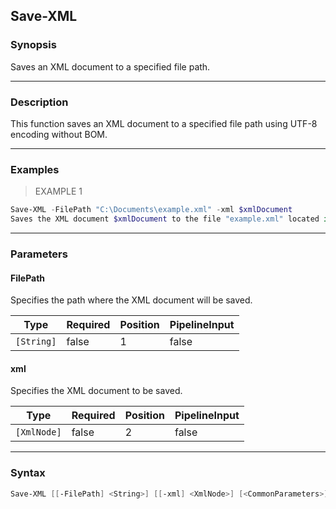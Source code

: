 Save-XML
--------

### Synopsis
Saves an XML document to a specified file path.

---

### Description

This function saves an XML document to a specified file path using UTF-8 encoding without BOM.

---

### Examples
> EXAMPLE 1

```PowerShell
Save-XML -FilePath "C:\Documents\example.xml" -xml $xmlDocument
Saves the XML document $xmlDocument to the file "example.xml" located in the "C:\Documents" directory.
```

---

### Parameters
#### **FilePath**
Specifies the path where the XML document will be saved.

|Type      |Required|Position|PipelineInput|
|----------|--------|--------|-------------|
|`[String]`|false   |1       |false        |

#### **xml**
Specifies the XML document to be saved.

|Type       |Required|Position|PipelineInput|
|-----------|--------|--------|-------------|
|`[XmlNode]`|false   |2       |false        |

---

### Syntax
```PowerShell
Save-XML [[-FilePath] <String>] [[-xml] <XmlNode>] [<CommonParameters>]
```
